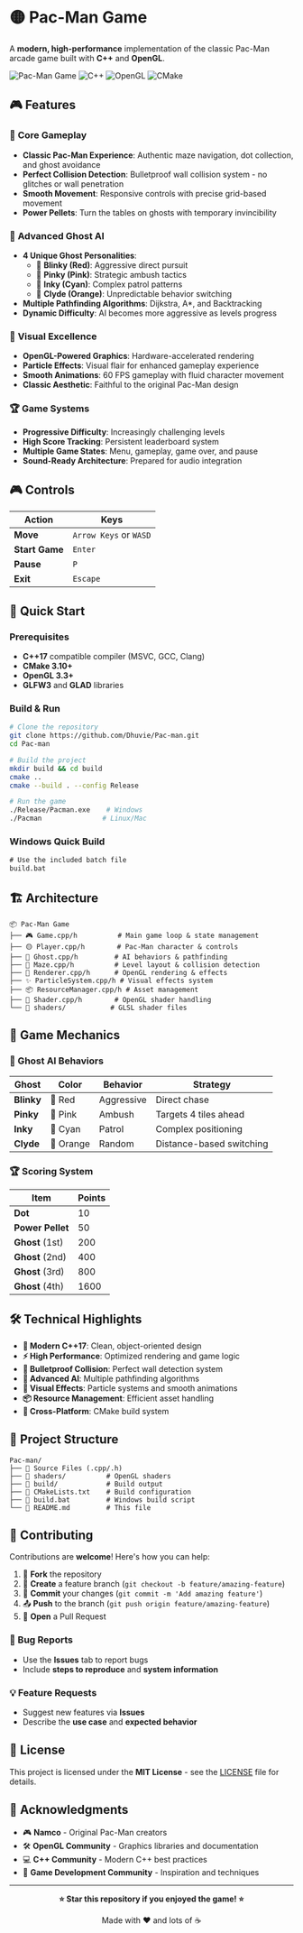 # 🟡 Pac-Man Game

A **modern, high-performance** implementation of the classic Pac-Man arcade game built with **C++** and **OpenGL**.

![Pac-Man Game](https://img.shields.io/badge/Game-Pac--Man-yellow?style=for-the-badge&logo=game)
![C++](https://img.shields.io/badge/C++-17-blue?style=for-the-badge&logo=cplusplus)
![OpenGL](https://img.shields.io/badge/OpenGL-3.3+-green?style=for-the-badge&logo=opengl)
![CMake](https://img.shields.io/badge/CMake-3.10+-red?style=for-the-badge&logo=cmake)

## 🎮 Features

### 🎯 **Core Gameplay**
- **Classic Pac-Man Experience**: Authentic maze navigation, dot collection, and ghost avoidance
- **Perfect Collision Detection**: Bulletproof wall collision system - no glitches or wall penetration
- **Smooth Movement**: Responsive controls with precise grid-based movement
- **Power Pellets**: Turn the tables on ghosts with temporary invincibility

### 👻 **Advanced Ghost AI**
- **4 Unique Ghost Personalities**:
  - 🔴 **Blinky (Red)**: Aggressive direct pursuit
  - 🩷 **Pinky (Pink)**: Strategic ambush tactics  
  - 🩵 **Inky (Cyan)**: Complex patrol patterns
  - 🧡 **Clyde (Orange)**: Unpredictable behavior switching
- **Multiple Pathfinding Algorithms**: Dijkstra, A*, and Backtracking
- **Dynamic Difficulty**: AI becomes more aggressive as levels progress

### 🎨 **Visual Excellence**
- **OpenGL-Powered Graphics**: Hardware-accelerated rendering
- **Particle Effects**: Visual flair for enhanced gameplay experience
- **Smooth Animations**: 60 FPS gameplay with fluid character movement
- **Classic Aesthetic**: Faithful to the original Pac-Man design

### 🏆 **Game Systems**
- **Progressive Difficulty**: Increasingly challenging levels
- **High Score Tracking**: Persistent leaderboard system
- **Multiple Game States**: Menu, gameplay, game over, and pause
- **Sound-Ready Architecture**: Prepared for audio integration

## 🎮 Controls

| Action | Keys |
|--------|------|
| **Move** | `Arrow Keys` or `WASD` |
| **Start Game** | `Enter` |
| **Pause** | `P` |
| **Exit** | `Escape` |

## 🚀 Quick Start

### Prerequisites
- **C++17** compatible compiler (MSVC, GCC, Clang)
- **CMake 3.10+**
- **OpenGL 3.3+**
- **GLFW3** and **GLAD** libraries

### Build & Run

```bash
# Clone the repository
git clone https://github.com/Dhuvie/Pac-man.git
cd Pac-man

# Build the project
mkdir build && cd build
cmake ..
cmake --build . --config Release

# Run the game
./Release/Pacman.exe    # Windows
./Pacman               # Linux/Mac
```

### Windows Quick Build
```cmd
# Use the included batch file
build.bat
```

## 🏗️ Architecture

```
📦 Pac-Man Game
├── 🎮 Game.cpp/h          # Main game loop & state management
├── 🟡 Player.cpp/h        # Pac-Man character & controls
├── 👻 Ghost.cpp/h         # AI behaviors & pathfinding
├── 🧱 Maze.cpp/h          # Level layout & collision detection
├── 🎨 Renderer.cpp/h      # OpenGL rendering & effects
├── ✨ ParticleSystem.cpp/h # Visual effects system
├── 📦 ResourceManager.cpp/h # Asset management
├── 🔧 Shader.cpp/h        # OpenGL shader handling
└── 📁 shaders/           # GLSL shader files
```

## 🎯 Game Mechanics

### 👻 Ghost AI Behaviors

| Ghost | Color | Behavior | Strategy |
|-------|-------|----------|----------|
| **Blinky** | 🔴 Red | Aggressive | Direct chase |
| **Pinky** | 🩷 Pink | Ambush | Targets 4 tiles ahead |
| **Inky** | 🩵 Cyan | Patrol | Complex positioning |
| **Clyde** | 🧡 Orange | Random | Distance-based switching |

### 🏆 Scoring System

| Item | Points |
|------|--------|
| **Dot** | 10 |
| **Power Pellet** | 50 |
| **Ghost** (1st) | 200 |
| **Ghost** (2nd) | 400 |
| **Ghost** (3rd) | 800 |
| **Ghost** (4th) | 1600 |

## 🛠️ Technical Highlights

- **🔧 Modern C++17**: Clean, object-oriented design
- **⚡ High Performance**: Optimized rendering and game logic
- **🎯 Bulletproof Collision**: Perfect wall detection system
- **🧠 Advanced AI**: Multiple pathfinding algorithms
- **🎨 Visual Effects**: Particle systems and smooth animations
- **📦 Resource Management**: Efficient asset handling
- **🔄 Cross-Platform**: CMake build system

## 📁 Project Structure

```
Pac-man/
├── 📄 Source Files (.cpp/.h)
├── 📁 shaders/          # OpenGL shaders
├── 📁 build/            # Build output
├── 🔧 CMakeLists.txt    # Build configuration
├── 🚀 build.bat         # Windows build script
└── 📖 README.md         # This file
```

## 🤝 Contributing

Contributions are **welcome**! Here's how you can help:

1. 🍴 **Fork** the repository
2. 🌿 **Create** a feature branch (`git checkout -b feature/amazing-feature`)
3. 💾 **Commit** your changes (`git commit -m 'Add amazing feature'`)
4. 📤 **Push** to the branch (`git push origin feature/amazing-feature`)
5. 🔄 **Open** a Pull Request

### 🐛 Bug Reports
- Use the **Issues** tab to report bugs
- Include **steps to reproduce** and **system information**

### 💡 Feature Requests
- Suggest new features via **Issues**
- Describe the **use case** and **expected behavior**

## 📜 License

This project is licensed under the **MIT License** - see the [LICENSE](LICENSE) file for details.

## 🙏 Acknowledgments

- 🎮 **Namco** - Original Pac-Man creators
- 🛠️ **OpenGL Community** - Graphics libraries and documentation
- 💻 **C++ Community** - Modern C++ best practices
- 🎨 **Game Development Community** - Inspiration and techniques

---

<div align="center">

**⭐ Star this repository if you enjoyed the game! ⭐**

Made with ❤️ and lots of ☕

</div>
